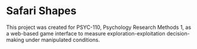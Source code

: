 # Safari Shapes
This project was created for PSYC-110, Psychology Research Methods 1, as a web-based game interface to measure exploration-exploitation decision-making under manipulated conditions.
